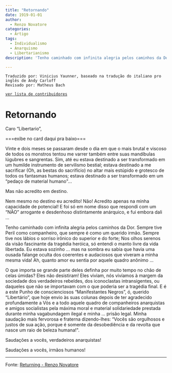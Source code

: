 ```yaml
---
title: "Retornando"
date: 1919-01-01
author:
  - Renzo Novatore
categories:
  - Artigo
tags:
  - Individualismo
  - Anarquismo
  - Libertarianismo
description: 'Tenho caminhado com infinita alegria pelos caminhos da Dor.'

---
```

```
Traduzido por: Vinicius Yaunner, baseado na tradução do italiano pro inglês de Andy Carloff
Revisado por: Matheus Bach
```
[```ver lista de contribuidores```](/about/#contribuidores)


# Retornando

Caro “Libertario”,

===exibe no card daqui pra baixo===

Vinte e dois meses se passaram desde o dia em que o mais brutal e viscoso de todos os monstros tentou me varrer também entre suas mandíbulas lúgubres e sangrentas. Sim, até eu estava destinado a ser transformado em um humilde instrumento de servilismo bestial; estava destinado a me sacrificar (Oh, as bestas do sacrifício) no altar mais estúpido e grotesco de todos os fantasmas humanos; estava destinado a ser transformado em um “pedaço de material humano"...

Mas não acredito em destino.

Nem mesmo no destino eu acredito! Não! Acredito apenas na minha capacidade de potencial! E foi só em nome disso que respondi com um “NÃO” arrogante e desdenhoso distintamente anárquico, e fui embora dali ...

Tenho caminhado com infinita alegria pelos caminhos da Dor. Sempre tive Peril como companheiro, que sempre é como um querido irmão. Sempre tive nos lábios o sorriso irônico do superior e do forte; Nos olhos serenos da visão fascinante da tragédia heróica, só entendi o manto livre da vida libertada. Eu estava sozinho ... mas na sombra eu sabia que havia uma ousada falange oculta dos coerentes e audaciosos que viveram a minha mesma vida! Ah, quanto amor eu sentia por aquele quadro anônimo ...

O que importa se grande parte deles definha por muito tempo no chão de celas úmidas? Eles não desistiram! Eles viviam, nós vivíamos à margem da sociedade dos verdadeiros rebeldes, dos iconoclastas intransigentes, ou daqueles que não se importavam com o que poderia ser a tragédia final. E é a este Punho de conscienciosos “Manifestantes Negros”, ó, querido “Libertário”, que hoje envio às suas colunas depois de ter agradecido profundamente a Vós e a todo aquele quadro de companheiros anarquistas e amigos socialistas pela máxima moral e material solidariedade prestada durante minha vagabundagem ilegal e minha ... prisão legal. Minha saudação mais fervorosa e fraterna dizendo-lhes: “Vocês são orgulhosos e justos de sua ação, porque é somente da desobediência e da revolta que nasce um raio de beleza humana!".

Saudações a vocês, verdadeiros anarquistas!

Saudações a vocês, irmãos humanos!

---
Fonte: [Returning - Renzo Novatore](http://www.revoltlib.com/anarchism/returning/view.php)